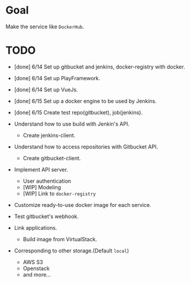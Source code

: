 # Goal

Make the service like `DockerHub`.

# TODO

- [done] 6/14 Set up gitbucket and jenkins, docker-registry with docker.
- [done] 6/14 Set up PlayFramework.
- [done] 6/14 Set up VueJs.
- [done] 6/15 Set up a docker engine to be used by Jenkins.
- [done] 6/15 Create test repo(gitbucket), job(jenkins).
- Understand how to use build with Jenkin's API.
    - Create jenkins-client.
- Understand how to access repositories with Gitbucket API.
    - Create gitbucket-client.
- Implement API server.
    - User authentication
    - [WIP] Modeling 
    - [WIP] Link to `docker-registry`
- Customize ready-to-use docker image for each service. 
- Test gitbucket's webhook.
- Link applications.
    - Build image from VirtualStack.

- Corresponding to other storage.(Default `local`)
    - AWS S3
    - Openstack
    - and more...